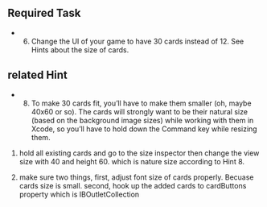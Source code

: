 ## Required Task
-  6. Change the UI of your game to have 30 cards instead of 12. See Hints about the size of cards.

## related Hint
- 8. To make 30 cards fit, you’ll have to make them smaller (oh, maybe 40x60 or so). The cards will strongly want to be their natural size (based on the background image sizes) while working with them in Xcode, so you’ll have to hold down the Command key while resizing them.


1. hold all existing cards and go to the size inspector then change the view size with 40 and height 60. which is nature size according to Hint 8.

2. make sure two things, first, adjust font size of cards properly. Becuase cards size is small. second, hook up the added cards to cardButtons property which is IBOutletCollection